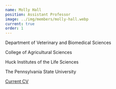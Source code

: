 ```yaml
---
name: Molly Hall
position: Assistant Professor
image: ../img/members/molly-hall.webp
current: true
order: 1
---
```

Department of Veterinary and Biomedical Sciences 

College of Agricultural Sciences

Huck Institutes of the Life Sciences

The Pennsylvania State University

[Current CV](../pdfs/members/2019.8.14_CV_Hall.pdf)